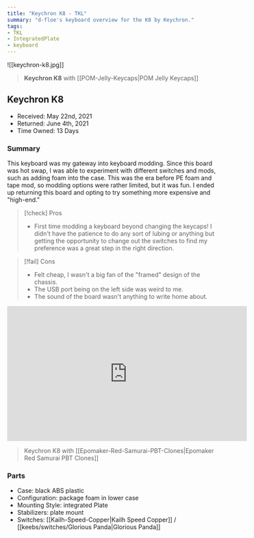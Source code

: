 ```yaml
---
title: "Keychron K8 - TKL"
summary: "d-floe's keyboard overview for the K8 by Keychron."
tags:
- TKL
- IntegratedPlate
- keyboard
---
```


![[keychron-k8.jpg]]

> **Keychron K8** with [[POM-Jelly-Keycaps|POM Jelly Keycaps]]

## Keychron K8

- Received: May 22nd, 2021
- Returned: June 4th, 2021
- Time Owned: 13 Days

### Summary

This keyboard was my gateway into keyboard modding. Since this board was hot swap, I was able to experiment with different switches and mods, such as adding foam into the case. This was the era before PE foam and tape mod, so modding options were rather limited, but it was fun. I ended up returning this board and opting to try something more expensive and "high-end."

> [!check] Pros
>
> -   First time modding a keyboard beyond changing the keycaps! I didn't have the patience to do any sort of lubing or anything but getting the opportunity to change out the switches to find my preference was a great step in the right direction.

> [!fail] Cons
>
> -   Felt cheap, I wasn't a big fan of the "framed" design of the chassis.
> -   The USB port being on the left side was weird to me.
> -   The sound of the board wasn't anything to write home about.

<iframe width="560" height="315" src="https://www.youtube-nocookie.com/embed/gO5EiNsUrXU" title="YouTube video player" frameborder="0" allow="accelerometer; autoplay; clipboard-write; encrypted-media; gyroscope; picture-in-picture; web-share" allowfullscreen></iframe>

> Keychron K8 with [[Epomaker-Red-Samurai-PBT-Clones|Epomaker Red Samurai PBT Clones]]

### Parts

- Case: black ABS plastic
- Configuration: package foam in lower case
- Mounting Style: integrated Plate
- Stabilizers: plate mount
- Switches: [[Kailh-Speed-Copper|Kailh Speed Copper]] / [[keebs/switches/Glorious Panda|Glorious Panda]]
